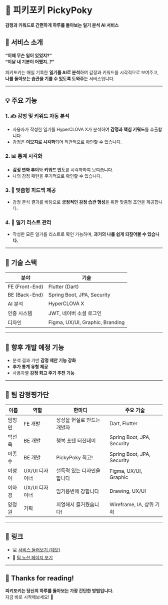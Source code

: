 # 📝 피키포키 PickyPoky

**감정과 키워드로 간편하게 하루를 돌아보는 일기 분석 AI 서비스**
<br/>

## 📌 서비스 소개

**“이때 무슨 일이 있었지?”  
“이날 내 기분이 어땠지..?”**

피키포키는 매일 기록한 **일기를 AI로 분석**하여 감정과 키워드를 시각적으로 보여주고,  
**나를 돌아보는 습관을 기를 수 있도록 도와주는** 서비스입니다.

---

## 💡 주요 기능

### 1. ✍️ 감정 및 키워드 자동 분석
- 사용자가 작성한 일기를 HyperCLOVA X가 분석하여 **감정과 핵심 키워드**를 추출합니다.
- 감정은 **이모지로 시각화**되어 직관적으로 확인할 수 있습니다.

### 2. 📊 통계 시각화
- **감정 변화 추이**와 **키워드 빈도**를 시각화하여 보여줍니다.
- 나의 감정 패턴을 주기적으로 확인할 수 있습니다.

### 3. 💬 맞춤형 피드백 제공
- 감정 분석 결과를 바탕으로 **긍정적인 감정 습관 형성**을 위한 맞춤형 조언을 제공합니다.

### 4. 📅 일기 리스트 관리
- 작성한 모든 일기를 리스트로 확인 가능하며, **과거의 나를 쉽게 되짚어볼 수 있습니다.**

---

## 🔧 기술 스택

| 분야 | 기술 |
|------|------|
| FE (Front-End) | Flutter (Dart) |
| BE (Back-End) | Spring Boot, JPA, Security |
| AI 분석 | HyperCLOVA X |
| 인증 시스템 | JWT, 네이버 소셜 로그인 |
| 디자인 | Figma, UX/UI, Graphic, Branding |

---

## 🧪 향후 개발 예정 기능
- 분석 결과 기반 **감정 제안 기능 강화**
- **추가 통계 유형 제공**
- 사용자별 **감정 회고 주기 추천 기능**

---

## 👥 팀 감정평가단

| 이름 | 역할 | 한마디 | 주요 기술 |
|------|------|--------|-----------|
| 임정민 | FE 개발 | 상상을 현실로 만드는 개발자 | Dart, Flutter |
| 박선욱 | BE 개발 | 행복 포텐 터진데이 | Spring Boot, JPA, Security |
| 이종수 | BE 개발 | PickyPoky 최고! | Spring Boot, JPA, Security |
| 이정아 | UX/UI 디자이너 | 설득력 있는 디자인을 합니다 | Figma, UX/UI, Graphic |
| 이하경 | UX/UI 디자이너 | 임기응변에 강합니다 | Drawing, UX/UI |
| 양정원 | 기획 | 치열해서 즐거웠습니다! | Wireframe, IA, 상위 기획 |

---

## 🔗 링크

- 💻 [서비스 둘러보기 (데모)](URL_예시)
- 📄 [팀 노션 페이지 보기](URL_예시)

---

## 🙏 Thanks for reading!

**피키포키는 당신의 하루를 돌아보는 가장 간단한 방법입니다.**  
지금 바로 시작해보세요! 🌱
